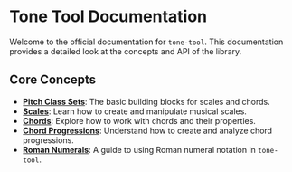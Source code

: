 # Tone Tool Documentation

Welcome to the official documentation for `tone-tool`. This documentation provides a detailed look at the concepts and API of the library.

## Core Concepts

- [**Pitch Class Sets**](./pitch-class-sets.md): The basic building blocks for scales and chords.
- [**Scales**](./scales.md): Learn how to create and manipulate musical scales.
- [**Chords**](./chords.md): Explore how to work with chords and their properties.
- [**Chord Progressions**](./chord-progressions.md): Understand how to create and analyze chord progressions.
- [**Roman Numerals**](./roman-numerals.md): A guide to using Roman numeral notation in `tone-tool`.
